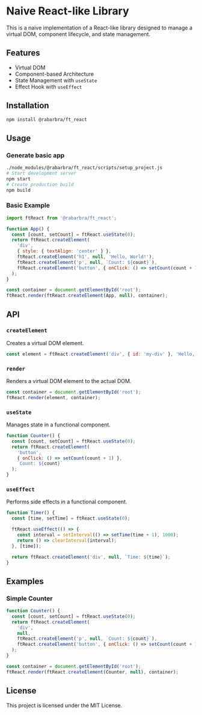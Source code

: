 # Naive React-like Library

This is a naive implementation of a React-like library designed to manage a virtual DOM, component lifecycle, and state management. 

## Features

- Virtual DOM
- Component-based Architecture
- State Management with `useState`
- Effect Hook with `useEffect`

## Installation

```bash
npm install @rabarbra/ft_react
```

## Usage

### Generate basic app

```bash
./node_modules/@rabarbra/ft_react/scripts/setup_project.js
# Start development server
npm start
# Create production build
npm build
```

### Basic Example

```javascript
import ftReact from '@rabarbra/ft_react';

function App() {
  const [count, setCount] = ftReact.useState(0);
  return ftReact.createElement(
    'div',
    { style: { textAlign: 'center' } },
    ftReact.createElement('h1', null, 'Hello, World!'),
    ftReact.createElement('p', null, `Count: ${count}`),
    ftReact.createElement('button', { onClick: () => setCount(count + 1) }, 'Increment')
  );
}

const container = document.getElementById('root');
ftReact.render(ftReact.createElement(App, null), container);
```

## API

### `createElement`

Creates a virtual DOM element.

```javascript
const element = ftReact.createElement('div', { id: 'my-div' }, 'Hello, World!');
```

### `render`

Renders a virtual DOM element to the actual DOM.

```javascript
const container = document.getElementById('root');
ftReact.render(element, container);
```

### `useState`

Manages state in a functional component.

```javascript
function Counter() {
  const [count, setCount] = ftReact.useState(0);
  return ftReact.createElement(
    'button',
    { onClick: () => setCount(count + 1) },
    `Count: ${count}`
  );
}
```

### `useEffect`

Performs side effects in a functional component.

```javascript
function Timer() {
  const [time, setTime] = ftReact.useState(0);

  ftReact.useEffect(() => {
    const interval = setInterval(() => setTime(time + 1), 1000);
    return () => clearInterval(interval);
  }, [time]);

  return ftReact.createElement('div', null, `Time: ${time}`);
}
```

## Examples

### Simple Counter

```javascript
function Counter() {
  const [count, setCount] = ftReact.useState(0);
  return ftReact.createElement(
    'div',
    null,
    ftReact.createElement('p', null, `Count: ${count}`),
    ftReact.createElement('button', { onClick: () => setCount(count + 1) }, 'Increment')
  );
}

const container = document.getElementById('root');
ftReact.render(ftReact.createElement(Counter, null), container);
```

## License

This project is licensed under the MIT License.